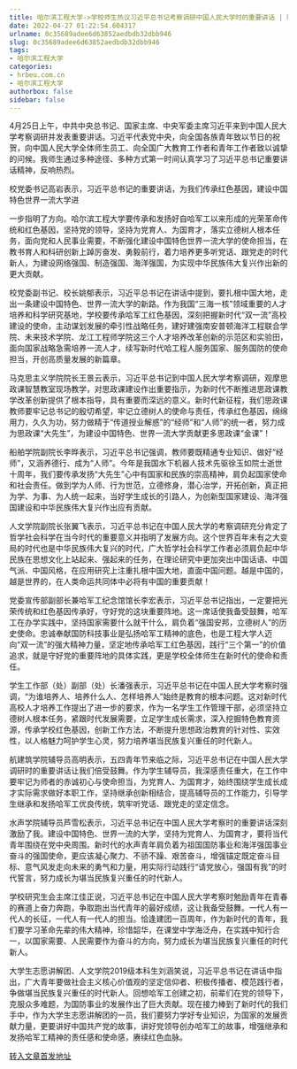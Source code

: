 ```yaml
---
title: 哈尔滨工程大学->学校师生热议习近平总书记考察调研中国人民大学时的重要讲话 | hrbeu.com.cn
date: 2022-04-27 01:22:54.604317
urlname: 0c35689adee6d63852aedbdb32dbb946
slug: 0c35689adee6d63852aedbdb32dbb946
tags: 
- 哈尔滨工程大学
categories:
- hrbeu.com.cn
- 哈尔滨工程大学
authorbox: false
sidebar: false
---
```

4月25日上午，中共中央总书记、国家主席、中央军委主席习近平来到中国人民大学考察调研并发表重要讲话。习近平代表党中央，向全国各族青年致以节日的祝贺，向中国人民大学全体师生员工、向全国广大教育工作者和青年工作者致以诚挚的问候。我师生通过多种途径、多种方式第一时间认真学习了习近平总书记重要讲话精神，反响热烈。

校党委书记高岩表示，习近平总书记的重要讲话，为我们传承红色基因，建设中国特色世界一流大学进
<!--more-->
一步指明了方向。哈尔滨工程大学要传承和发扬好自哈军工以来形成的光荣革命传统和红色基因，坚持党的领导，坚持为党育人、为国育才，落实立德树人根本任务，面向党和人民事业需要，不断强化建设中国特色世界一流大学的使命担当，在教书育人和科研创新上踔厉奋发、勇毅前行，着力培养更多听党话、跟党走的时代新人，为建设网络强国、制造强国、海洋强国，为实现中华民族伟大复兴作出新的更大贡献。

校党委副书记、校长姚郁表示，习近平总书记在讲话中提到，要扎根中国大地，走出一条建设中国特色、世界一流大学的新路。作为我国“三海一核”领域重要的人才培养和科学研究基地，学校要传承哈军工红色基因，深刻把握新时代“双一流”高校建设的使命，主动谋划发展的牵引性战略任务，建好建强南安普顿海洋工程联合学院、未来技术学院、龙江工程师学院这三个人才培养改革创新的示范区和实验田，面向国家战略急需培养一流人才，续写新时代哈工程人服务国家、服务国防的使命担当，开创高质量发展的新篇章。

马克思主义学院院长王景云表示，习近平总书记到中国人民大学考察调研，观摩思政课智慧教室现场教学，对思政课建设作出重要指示，为新时代不断推进思政课教学改革创新提供了根本指导，具有重要而深远的意义。新时代新征程，我们思政课教师要牢记总书记的殷切希望，牢记立德树人的使命与责任，传承红色基因，绵绵用力，久久为功，努力做精于“传道授业解惑”的“经师”和“人师”的统一者，努力成为思政课“大先生”，为建设中国特色、世界一流大学贡献更多思政课“金课”！

船舶学院副院长李晔表示，习近平总书记强调，教师要既精通专业知识、做好“经师”，又涵养德行、成为“人师”。今年是我国水下机器人技术先驱徐玉如院士逝世十周年，我们要传承发扬“大先生”心中有国家和民族的崇高精神，肩负起国家使命和社会责任。做到学为人师、行为世范，立德修身，潜心治学，开拓创新，真正把为学、为事、为人统一起来，当好学生成长的引路人，为创新型国家建设、海洋强国建设和中华民族伟大复兴作出应有贡献。

人文学院副院长张翼飞表示，习近平总书记在中国人民大学的考察调研充分肯定了哲学社会科学在当今时代的重要意义并指明了发展方向。这个世界百年未有之大变局的时代也是中华民族伟大复兴的时代，广大哲学社会科学工作者必须肩负起中华民族在思想文化上站起来、强起来的任务，在理论研究中更加突出中国话语、中国气派、中国风格，在应用研究上注重扎根中国大地，直面中国问题。越是中国的，越是世界的，在人类命运共同体中必将有中国的重要贡献！

党委宣传部副部长兼哈军工纪念馆馆长李宏表示，习近平总书记指出，一定要把光荣传统和红色基因传承好，守好党的这块重要阵地。这一席话使我备受鼓舞，哈军工在办学实践中，坚持国家需要什么就干什么，肩负着“强国安邦，立德树人”的历史使命。忠诚奉献国防科技事业是弘扬哈军工精神的底色，也是工程大学人迈向“双一流”的强大精神力量，坚定地传承哈军工红色基因，践行“三个第一”的价值追求，就是守好党的重要阵地的具体实践，更是学校全体师生在新时代的使命和责任。

学生工作部（处）副部（处）长潘强表示，习近平总书记在中国人民大学考察时强调，“为谁培养人、培养什么人、怎样培养人”始终是教育的根本问题。这对新时代高校人才培养工作提出了进一步的要求，作为一名学生工作管理干部，必须坚持立德树人根本任务，紧跟时代发展需要，立足学生成长需求，深入挖掘特色教育资源，传承学校红色基因，创新工作方法，不断提升思想政治教育的针对性、实效性，以人格魅力呵护学生心灵，努力培养堪当民族复兴重任的时代新人。

航建筑学院辅导员高明表示，五四青年节来临之际，习近平总书记在中国人民大学调研时的重要讲话让我们倍受鼓舞。作为学生辅导员，我深感责任重大，在工作中要牢记为师者的赤诚初心与使命担当，为党育人、为国育才，始终围绕学生成长成才实际需求做好本职工作，坚持继承创新相结合，提高辅导员的工作能力，引导学生继承和发扬哈军工优良传统，筑牢听党话、跟党走的坚定信念。

水声学院辅导员芦雪松表示，习近平总书记在中国人民大学考察时的重要讲话深刻激励了我。建设中国特色、世界一流的大学，坚持为党育人、为国育才，要将当代青年围绕在党中央周围。新时代的水声青年肩负着为祖国国防事业和海洋强国事业奋斗的强国使命，更应该凝心聚力、不骄不躁、艰苦奋斗，增强锚定既定奋斗目标、意气风发走向未来的勇气和力量，用实际行动践行“请党放心，强国有我”的时代誓言，努力成长为堪当民族复兴重任的时代新人。

学校研究生会主席江佳正说，习近平总书记在中国人民大学考察时勉励青年在青春的赛道上奋力奔跑，争取跑出当代青年的最好成绩，这让我备受鼓舞。一代人有一代人的长征，一代人有一代人的担当。恰逢建团一百周年，作为新时代的青年，我们要学习革命先辈的伟大精神，珍惜韶华，在课堂中学海泛舟，在实践中知行合一，以国家需要、人民需要作为奋斗的方向，努力成长为堪当民族复兴重任的时代新人。

大学生志愿讲解团、人文学院2019级本科生刘涵笑说，习近平总书记在讲话中指出，广大青年要做社会主义核心价值观的坚定信仰者、积极传播者、模范践行者，争做堪当民族复兴重任的时代新人。回想哈军工创建之初，前辈们在党的领导下，克服众多难题，为国防事业的发展作出了巨大贡献。现在接力棒到了新时代的我们手中，作为大学生志愿讲解团的一员，我们要努力学好专业知识，为国家的发展贡献力量，更要讲好中国共产党的故事，讲好党领导创办哈军工的故事，增强继承和发扬哈军工精神的责任感和使命感，赓续红色血脉。



[转入文章首发地址](http://gongxue.cn/info/1141/70472.htm)